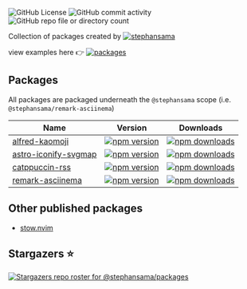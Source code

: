 ![GitHub License](https://img.shields.io/github/license/stephansama/packages)
![GitHub commit activity](https://img.shields.io/github/commit-activity/w/stephansama/packages)
![GitHub repo file or directory count](https://img.shields.io/github/directory-file-count/stephansama/packages)

Collection of packages created by [![stephansama](https://img.shields.io/github/followers/stephansama.svg?label=stephan%20Randle&logo=github)](https://github.com/stephansama/)

view examples here 👉 [![packages](https://pkg.pr.new/badge/stephansama/packages?style=flat&color=000&logoSize=auto)](https://pkg.pr.new/~/stephansama/packages)

## Packages

All packages are packaged underneath the `@stephansama` scope (i.e. `@stephansama/remark-asciinema`)

| Name                                                                                                         | Version                                                                                                                                          | Downloads                                                                                                                                            |
| ------------------------------------------------------------------------------------------------------------ | ------------------------------------------------------------------------------------------------------------------------------------------------ | ---------------------------------------------------------------------------------------------------------------------------------------------------- |
| [alfred-kaomoji](https://packages.stephanrandle.workers.dev/modules/_stephansama_alfred-kaomoji)             | [![npm version](https://badge.fury.io/js/@stephansama%2Falfred-kaomoji.svg)](https://badge.fury.io/js/@stephansama%2Falfred-kaomoji)             | [![npm downloads](https://img.shields.io/npm/dw/@stephansama/alfred-kaomoji)](https://www.npmjs.com/package/@stephansama/alfred-kaomoji)             |
| [astro-iconify-svgmap](https://packages.stephanrandle.workers.dev/modules/_stephansama_astro-iconify-svgmap) | [![npm version](https://badge.fury.io/js/@stephansama%2Fastro-iconify-svgmap.svg)](https://badge.fury.io/js/@stephansama%2Fastro-iconify-svgmap) | [![npm downloads](https://img.shields.io/npm/dw/@stephansama/astro-iconify-svgmap)](https://www.npmjs.com/package/@stephansama/astro-iconify-svgmap) |
| [catppuccin-rss](https://packages.stephanrandle.workers.dev/modules/_stephansama_catppuccin-rss)             | [![npm version](https://badge.fury.io/js/@stephansama%2Fcatppuccin-rss.svg)](https://badge.fury.io/js/@stephansama%2Fcatppuccin-rss)             | [![npm downloads](https://img.shields.io/npm/dw/@stephansama/catppuccin-rss)](https://www.npmjs.com/package/@stephansama/catppuccin-rss)             |
| [remark-asciinema](https://packages.stephanrandle.workers.dev/modules/_stephansama_remark-asciinema)         | [![npm version](https://badge.fury.io/js/@stephansama%2Fremark-asciinema.svg)](https://badge.fury.io/js/@stephansama%2Fremark-asciinema)         | [![npm downloads](https://img.shields.io/npm/dw/@stephansama/remark-asciinema)](https://www.npmjs.com/package/@stephansama/remark-asciinema)         |

## Other published packages

- [stow.nvim](https://github.com/stephansama/stow.nvim)

## Stargazers ⭐

[![Stargazers repo roster for @stephansama/packages](https://reporoster.com/stars/stephansama/packages)](https://github.com/stephansama/packages/stargazers)
